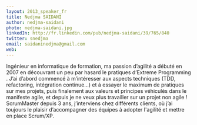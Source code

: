 ```yaml
---
layout: 2013_speaker_fr
title: Nedjma SAIDANI
author: nedjma-saidani
photo: nedjma-saidani.jpg
linkedIn: http://fr.linkedin.com/pub/nedjma-saidani/39/765/840
twitter: snedjma
email: saidaninedjma@gmail.com
web: 
---
```


Ingénieur en informatique de formation, ma passion d’agilité a débuté en 2007 en découvrant un peu par hasard  le pratiques d’Extreme Programming . J’ai d’abord commencé à m’intéresser aux aspects techniques (TDD, refactoring, intégration continue…) et à essayer le maximum de pratiques sur mes projets, puis finalement aux valeurs et principes véhiculés dans le manifeste agile, et depuis je ne veux plus travailler sur un projet non agile !
ScrumMaster depuis 3 ans,  j’interviens chez différents clients,  où j’ai toujours le plaisir d’accompagner des équipes  à adopter l'agilité et mettre en place Scrum/XP.
